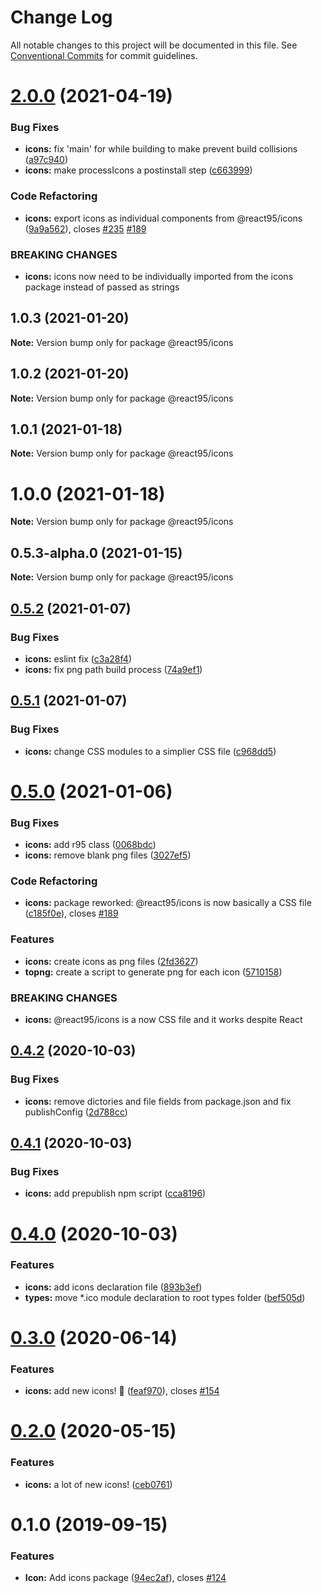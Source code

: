 # Change Log

All notable changes to this project will be documented in this file.
See [Conventional Commits](https://conventionalcommits.org) for commit guidelines.

# [2.0.0](https://github.com/React95/React95/compare/@react95/icons@1.0.3...@react95/icons@2.0.0) (2021-04-19)


### Bug Fixes

* **icons:** fix 'main' for while building to make prevent build collisions ([a97c940](https://github.com/React95/React95/commit/a97c9401f83dab44e5e1def431492d66ecc4f1d7))
* **icons:** make processIcons a postinstall step ([c663999](https://github.com/React95/React95/commit/c663999a00edf0269a282c7d59a1efe06407f683))


### Code Refactoring

* **icons:** export icons as individual components from @react95/icons ([9a9a562](https://github.com/React95/React95/commit/9a9a562071c09baaaa71f38e1a2abd66cca07aff)), closes [#235](https://github.com/React95/React95/issues/235) [#189](https://github.com/React95/React95/issues/189)


### BREAKING CHANGES

* **icons:** icons now need to be individually imported from the icons package instead of passed
as strings





## 1.0.3 (2021-01-20)

**Note:** Version bump only for package @react95/icons





## 1.0.2 (2021-01-20)

**Note:** Version bump only for package @react95/icons





## 1.0.1 (2021-01-18)

**Note:** Version bump only for package @react95/icons





# 1.0.0 (2021-01-18)

**Note:** Version bump only for package @react95/icons





## 0.5.3-alpha.0 (2021-01-15)

**Note:** Version bump only for package @react95/icons





## [0.5.2](https://github.com/React95/React95/compare/@react95/icons@0.5.1...@react95/icons@0.5.2) (2021-01-07)


### Bug Fixes

* **icons:** eslint fix ([c3a28f4](https://github.com/React95/React95/commit/c3a28f4325e5d2fc064e27e101a17158f8d87d07))
* **icons:** fix png path build process ([74a9ef1](https://github.com/React95/React95/commit/74a9ef1dbe1055e6c8dc350f5f6940f7edd283aa))





## [0.5.1](https://github.com/React95/React95/compare/@react95/icons@0.5.0...@react95/icons@0.5.1) (2021-01-07)


### Bug Fixes

* **icons:** change CSS modules to a simplier CSS file ([c968dd5](https://github.com/React95/React95/commit/c968dd52b8f9c1981082b3da119b42641199054d))





# [0.5.0](https://github.com/React95/React95/compare/@react95/icons@0.4.2...@react95/icons@0.5.0) (2021-01-06)


### Bug Fixes

* **icons:** add r95 class ([0068bdc](https://github.com/React95/React95/commit/0068bdcd9caaa6fe3c8e0235035754cc82fdedec))
* **icons:** remove blank png files ([3027ef5](https://github.com/React95/React95/commit/3027ef56411285fb9c9d032c2743901cc3593ea2))


### Code Refactoring

* **icons:** package reworked: @react95/icons is now basically a CSS file ([c185f0e](https://github.com/React95/React95/commit/c185f0edd196469b4e1ad1972d85fa50a2fef929)), closes [#189](https://github.com/React95/React95/issues/189)


### Features

* **icons:** create icons as png files ([2fd3627](https://github.com/React95/React95/commit/2fd362706dcb3be40c22885844d5d4eb194b4a2e))
* **topng:** create a script to generate png for each icon ([5710158](https://github.com/React95/React95/commit/5710158efc398cf7443bce3ec2bd689b49f89e13))


### BREAKING CHANGES

* **icons:** @react95/icons is a now CSS file and it works despite React





## [0.4.2](https://github.com/React95/React95/compare/@react95/icons@0.4.1...@react95/icons@0.4.2) (2020-10-03)


### Bug Fixes

* **icons:** remove dictories and file fields from package.json and fix publishConfig ([2d788cc](https://github.com/React95/React95/commit/2d788cccaf41517e52cffc417731cba4f7e97087))





## [0.4.1](https://github.com/React95/React95/compare/@react95/icons@0.4.0...@react95/icons@0.4.1) (2020-10-03)


### Bug Fixes

* **icons:** add prepublish npm script ([cca8196](https://github.com/React95/React95/commit/cca8196129007bb5b33ba600cec5dd6bf13c678a))





# [0.4.0](https://github.com/React95/React95/compare/@react95/icons@0.3.0...@react95/icons@0.4.0) (2020-10-03)


### Features

* **icons:** add icons declaration file ([893b3ef](https://github.com/React95/React95/commit/893b3ef7f2fd639cdc1766907e4f62608bbfd8a3))
* **types:** move *.ico module declaration to root types folder ([bef505d](https://github.com/React95/React95/commit/bef505d89fcdfcbb1da7bad855f9eb03308191ba))





# [0.3.0](https://github.com/React95/React95/compare/@react95/icons@0.2.0...@react95/icons@0.3.0) (2020-06-14)


### Features

* **icons:** add new icons! :tada: ([feaf970](https://github.com/React95/React95/commit/feaf97094bdb7da37fae82d14871286e85e74ab4)), closes [#154](https://github.com/React95/React95/issues/154)





# [0.2.0](https://github.com/React95/React95/compare/@react95/icons@0.1.0...@react95/icons@0.2.0) (2020-05-15)


### Features

* **icons:** a lot of new icons! ([ceb0761](https://github.com/React95/React95/commit/ceb07614de289fba86e837dacf7399313e4a1460))





# 0.1.0 (2019-09-15)


### Features

* **Icon:** Add icons package ([94ec2af](https://github.com/React95/React95/commit/94ec2af)), closes [#124](https://github.com/React95/React95/issues/124)
